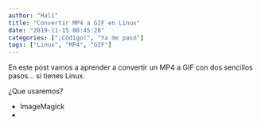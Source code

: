 ```yaml
---
author: "Halí"
title: "Convertir MP4 a GIF en Linux"
date: "2019-11-15 00:45:28"
categories: ["¡Código!", "Ya me pasó"]
tags: ["Linux", "MP4", "GIF"]
---
```


En este post vamos a aprender a convertir un MP4 a GIF con dos sencillos
pasos... si tienes Linux.

¿Que usaremos?
- ImageMagick
- 
